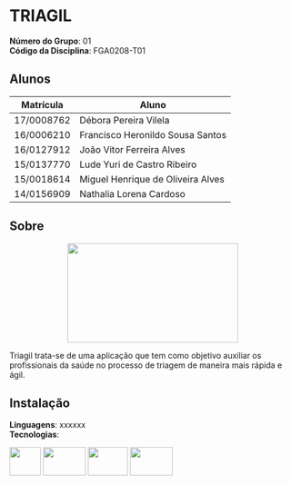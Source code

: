 # TRIAGIL

**Número do Grupo**: 01<br>
**Código da Disciplina**: FGA0208-T01<br>

## Alunos
|Matrícula | Aluno |
| -- | -- |
| 17/0008762 | Débora Pereira Vilela |
| 16/0006210 | Francisco Heronildo Sousa Santos |
| 16/0127912 | João Vitor Ferreira Alves |
| 15/0137770 | Lude Yuri de Castro Ribeiro |
| 15/0018614 | Miguel Henrique de Oliveira Alves |
| 14/0156909 | Nathalia Lorena Cardoso |

## Sobre

<center><img width="300px" height="175px" src="https://imgur.com/yBMVGy9.png"/></center>

Triagil trata-se de uma aplicação que tem como objetivo auxiliar os profissionais da saúde no processo de triagem de maneira mais rápida e ágil.

<!-- ## Screenshots
Adicione 3 ou mais screenshots do projeto em termos de interface e funcionamento. -->

## Instalação 
**Linguagens**: xxxxxx<br>
**Tecnologias**:

<img width="55px" height="50px" src="https://imgur.com/wVQA02I.png"/> <img width="75px" height="50px" src="https://imgur.com/g75zlLp.gif"/>  <img width="70px" height="50px" src="https://imgur.com/UWlGuMy.gif"/> <img width="75px" height="50px" src="https://imgur.com/vDctx6l.gif"/> <br>

<!-- Descreva os pré-requisitos para rodar o seu projeto e os comandos necessários.
Insira um manual ou um script para auxiliar ainda mais. -->

<!-- ## Uso 
Explique como usar seu projeto caso haja algum passo a passo após o comando de execução.

## Vídeo
Adicione 1 ou mais vídeos com a execução do projeto final.

## Outros 
Quaisquer outras informações sobre seu projeto podem ser descritas abaixo. -->
